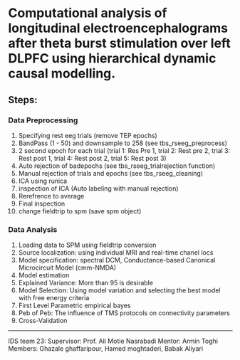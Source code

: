 # Computational analysis of longitudinal electroencephalograms after theta burst stimulation over left DLPFC using hierarchical dynamic causal modelling.

## Steps:

### Data Preprocessing
1. Specifying rest eeg trials (remove TEP epochs)
2. BandPass (1 - 50) and downsample to 258 (see tbs_rseeg_preprocess)
3. 2 second epoch for each trial (trial 1: Res Pre 1, trial 2: Rest pre 2, trial 3: Rest post 1, trial 4: Rest post 2, trial 5: Rest post 3)
4. Auto rejection of badepochs (see tbs_rseeg_trialrejection function)
5. Manual rejection of trials and epochs (see tbs_rseeg_cleaning)
6. ICA using runica
7. inspection of ICA (Auto labeling with manual rejection)
8. Rerefrence to average
9. Final inspection
10. change fieldtrip to spm (save spm object)

### Data Analysis

1. Loading data to SPM using fieldtrip conversion
2. Source localization: using individual MRI and real-time chanel locs
3. Model specification: spectral DCM, Conductance-based Canonical Microcircuit Model (cmm-NMDA)
4. Model estimation
5. Explained Variance: More than 95 is desirable
6. Model Selection: Using model variation and selecting the best model with free energy criteria
7. First Level Parametric empirical bayes
8. Peb of Peb: The influence of TMS protocols on connectivity parameters
9. Cross-Validation
    
-------------------------------------------------------------------------------------------------
IDS team 23:
Supervisor: Prof. Ali Motie Nasrabadi
Mentor: Armin Toghi
Members: Ghazale ghaffaripour, Hamed moghtaderi, Babak Aliyari

